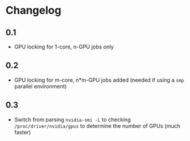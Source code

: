 # Changelog

## 0.1

 - GPU locking for 1-core, n-GPU jobs only

## 0.2

 - GPU locking for m-core, n*m-GPU jobs added (needed if using a `smp` parallel environment)

## 0.3

 - Switch from parsing `nvidia-smi -L` to checking `/proc/driver/nvidia/gpus` to determine the number of GPUs (much faster)
